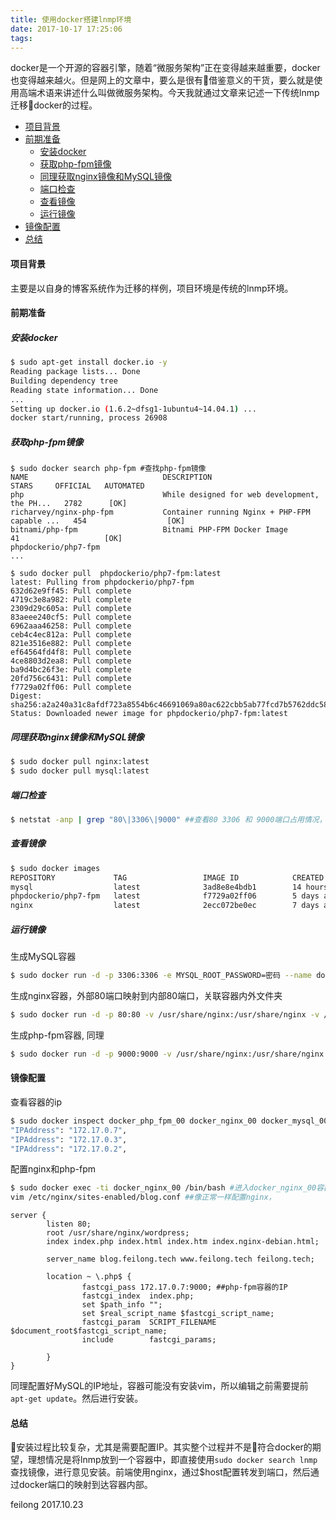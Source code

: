 ```yaml
---
title: 使用docker搭建lnmp环境
date: 2017-10-17 17:25:06
tags:
---
```


docker是一个开源的容器引擎，随着“微服务架构”正在变得越来越重要，docker也变得越来越火。但是网上的文章中，要么是很有借鉴意义的干货，要么就是使用高端术语来讲述什么叫做微服务架构。今天我就通过文章来记述一下传统lnmp迁移docker的过程。

<!-- TOC -->

- [项目背景](#项目背景)
- [前期准备](#前期准备)
    - [安装docker](#安装docker)
    - [获取php-fpm镜像](#获取php-fpm镜像)
    - [同理获取nginx镜像和MySQL镜像](#同理获取nginx镜像和mysql镜像)
    - [端口检查](#端口检查)
    - [查看镜像](#查看镜像)
    - [运行镜像](#运行镜像)
- [镜像配置](#镜像配置)
- [总结](#总结)

<!-- /TOC -->

#### 项目背景

主要是以自身的博客系统作为迁移的样例，项目环境是传统的lnmp环境。

#### 前期准备

##### 安装docker

```bash
$ sudo apt-get install docker.io -y
Reading package lists... Done
Building dependency tree
Reading state information... Done
...
Setting up docker.io (1.6.2~dfsg1-1ubuntu4~14.04.1) ...
docker start/running, process 26908
```

##### 获取php-fpm镜像

```
$ sudo docker search php-fpm #查找php-fpm镜像
NAME                              DESCRIPTION                                     STARS     OFFICIAL   AUTOMATED
php                               While designed for web development, the PH...   2782      [OK]
richarvey/nginx-php-fpm           Container running Nginx + PHP-FPM capable ...   454                  [OK]
bitnami/php-fpm                   Bitnami PHP-FPM Docker Image                    41                   [OK]
phpdockerio/php7-fpm
...

$ sudo docker pull  phpdockerio/php7-fpm:latest
latest: Pulling from phpdockerio/php7-fpm
632d62e9ff45: Pull complete
4719c3e8a982: Pull complete
2309d29c605a: Pull complete
83aeee240cf5: Pull complete
6962aaa46258: Pull complete
ceb4c4ec812a: Pull complete
821e3516e882: Pull complete
ef64564fd4f8: Pull complete
4ce8803d2ea8: Pull complete
ba9d4bc26f3e: Pull complete
20fd756c6431: Pull complete
f7729a02ff06: Pull complete
Digest: sha256:a2a240a31c8afdf723a8554b6c46691069a80ac622cbb5ab77fcd7b5762ddc58
Status: Downloaded newer image for phpdockerio/php7-fpm:latest
```

##### 同理获取nginx镜像和MySQL镜像

```bash
$ sudo docker pull nginx:latest
$ sudo docker pull mysql:latest
```

##### 端口检查

```bash
$ netstat -anp | grep "80\|3306\|9000" ##查看80 3306 和 9000端口占用情况，如果被占用，停掉响应服务
```

##### 查看镜像

```bash
$ sudo docker images
REPOSITORY             TAG                 IMAGE ID            CREATED             VIRTUAL SIZE
mysql                  latest              3ad8e8e4bdb1        14 hours ago        408.2 MB
phpdockerio/php7-fpm   latest              f7729a02ff06        5 days ago          166.2 MB
nginx                  latest              2ecc072be0ec        7 days ago          108.3 MB
```

##### 运行镜像

生成MySQL容器
```bash
$ sudo docker run -d -p 3306:3306 -e MYSQL_ROOT_PASSWORD=密码 --name docker_mysql_00 mysql:latest
```

生成nginx容器，外部80端口映射到内部80端口，关联容器内外文件夹
```bash
$ sudo docker run -d -p 80:80 -v /usr/share/nginx:/usr/share/nginx -v /etc/nginx:/etc/nginx --name docker_nginx_00 nginx:lastest
```

生成php-fpm容器, 同理
```bash
$ sudo docker run -d -p 9000:9000 -v /usr/share/nginx:/usr/share/nginx --name docker_php_fpm_00 phpdockerio/php7-fpm
```

#### 镜像配置

查看容器的ip
```bash
$ sudo docker inspect docker_php_fpm_00 docker_nginx_00 docker_mysql_00| grep "IPAddress"
"IPAddress": "172.17.0.7",
"IPAddress": "172.17.0.3",
"IPAddress": "172.17.0.2",
```

配置nginx和php-fpm
```bash
$ sudo docker exec -ti docker_nginx_00 /bin/bash #进入docker_nginx_00容器
vim /etc/nginx/sites-enabled/blog.conf ##像正常一样配置nginx，

```
```nginx
server {
        listen 80;
        root /usr/share/nginx/wordpress;
        index index.php index.html index.htm index.nginx-debian.html;

        server_name blog.feilong.tech www.feilong.tech feilong.tech;

        location ~ \.php$ {
                fastcgi_pass 172.17.0.7:9000; ##php-fpm容器的IP
                fastcgi_index  index.php;
                set $path_info "";
                set $real_script_name $fastcgi_script_name;
                fastcgi_param  SCRIPT_FILENAME  $document_root$fastcgi_script_name;
                include        fastcgi_params;

        }
}
```
同理配置好MySQL的IP地址，容器可能没有安装vim，所以编辑之前需要提前`apt-get update`。然后进行安装。

#### 总结

安装过程比较复杂，尤其是需要配置IP。其实整个过程并不是符合docker的期望，理想情况是将lnmp放到一个容器中，即直接使用`sudo docker search lnmp`查找镜像，进行意见安装。前端使用nginx，通过\$host配置转发到端口，然后通过docker端口的映射到达容器内部。

feilong
2017.10.23




